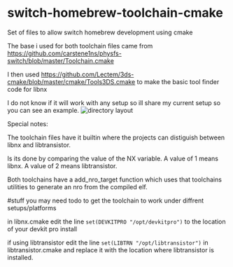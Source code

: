 # switch-homebrew-toolchain-cmake
Set of files to allow switch homebrew development using cmake

The base i used for both toolchain files came from https://github.com/carstene1ns/physfs-switch/blob/master/Toolchain.cmake

I then used https://github.com/Lectem/3ds-cmake/blob/master/cmake/Tools3DS.cmake to make the basic tool finder code for libnx

I do not know if it will work with any setup so ill share my current setup so you can see an example.
![directory layout](https://i.imgur.com/OguGhpB.png?1 "how I have my directory layed out")


Special notes: 

The toolchain files have it builtin where the projects can distiguish between libnx and libtransistor.

Is its done by comparing the value of the NX variable.
A value of 1 means libnx.
A value of 2 means libtransistor.

Both toolchains have a add_nro_target function which uses that toolchains utilities to generate an nro from the compiled elf.

#stuff you may need todo to get the toolchain to work under diffrent setups/platforms

in libnx.cmake edit the line `set(DEVKITPRO "/opt/devkitpro")` to the location of your devkit pro install

if using libtransistor edit the line `set(LIBTRN "/opt/libtransistor")` in libtransistor.cmake and replace it with the location where libtransistor is installed.

